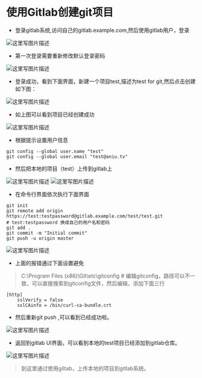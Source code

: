 # 使用Gitlab创建git项目

- 登录gitlab系统,访问自己的gitlab.example.com,然后使用gitlab用户，登录

![这里写图片描述](http://img.blog.csdn.net/20170710181939663?watermark/2/text/aHR0cDovL2Jsb2cuY3Nkbi5uZXQvd2gyMTEyMTI=/font/5a6L5L2T/fontsize/400/fill/I0JBQkFCMA==/dissolve/70/gravity/SouthEast)

- 第一次登录需要重新修改默认登录密码

![这里写图片描述](http://img.blog.csdn.net/20170710182130674?watermark/2/text/aHR0cDovL2Jsb2cuY3Nkbi5uZXQvd2gyMTEyMTI=/font/5a6L5L2T/fontsize/400/fill/I0JBQkFCMA==/dissolve/70/gravity/SouthEast)

- 登录成功，看到下面界面，新建一个项目test,描述为test for git,然后点击创建如下图：

![这里写图片描述](http://img.blog.csdn.net/20170710182222482?watermark/2/text/aHR0cDovL2Jsb2cuY3Nkbi5uZXQvd2gyMTEyMTI=/font/5a6L5L2T/fontsize/400/fill/I0JBQkFCMA==/dissolve/70/gravity/SouthEast)

- 如上图可以看到项目已经创建成功

![这里写图片描述](http://img.blog.csdn.net/20170710182248092?watermark/2/text/aHR0cDovL2Jsb2cuY3Nkbi5uZXQvd2gyMTEyMTI=/font/5a6L5L2T/fontsize/400/fill/I0JBQkFCMA==/dissolve/70/gravity/SouthEast)

- 根据提示设置用户信息

```
git config --global user.name "test"
git config --global user.email "test@aniu.tv"
```

- 然后把本地的项目（test）上传到gitlab上

![这里写图片描述](http://img.blog.csdn.net/20170710182326576?watermark/2/text/aHR0cDovL2Jsb2cuY3Nkbi5uZXQvd2gyMTEyMTI=/font/5a6L5L2T/fontsize/400/fill/I0JBQkFCMA==/dissolve/70/gravity/SouthEast)
![这里写图片描述](http://img.blog.csdn.net/20170710182342407?watermark/2/text/aHR0cDovL2Jsb2cuY3Nkbi5uZXQvd2gyMTEyMTI=/font/5a6L5L2T/fontsize/400/fill/I0JBQkFCMA==/dissolve/70/gravity/SouthEast)

- 在命令行界面依次执行下面界面

```
git init
git remote add origin https://test:testpassword@gitlab.example.com/test/test.git
# test:testpassword 换成自己的用户名和密码
git add .
git commit -m "Initial commit"
git push -u origin master
```
![这里写图片描述](http://img.blog.csdn.net/20170710182553614?watermark/2/text/aHR0cDovL2Jsb2cuY3Nkbi5uZXQvd2gyMTEyMTI=/font/5a6L5L2T/fontsize/400/fill/I0JBQkFCMA==/dissolve/70/gravity/SouthEast)

- 上面的报错通过下面设置避免

> C:\Program Files (x86)\Git\etc\gitconfig  # 编辑gitconfig，路径可以不一致，可以直接搜索到gitconfig文件，然后编辑，添加下面三行

```
[http]
    sslVerify = false
    sslCAinfo = /bin/curl-ca-bundle.crt
```

- 然后重新git push ,可以看到已经成功啦。

![这里写图片描述](http://img.blog.csdn.net/20170710182730136?watermark/2/text/aHR0cDovL2Jsb2cuY3Nkbi5uZXQvd2gyMTEyMTI=/font/5a6L5L2T/fontsize/400/fill/I0JBQkFCMA==/dissolve/70/gravity/SouthEast)

- 返回到gitlab UI界面，可以看到本地的test项目已经添加到gitlab仓库。

![这里写图片描述](http://img.blog.csdn.net/20170710182833318?watermark/2/text/aHR0cDovL2Jsb2cuY3Nkbi5uZXQvd2gyMTEyMTI=/font/5a6L5L2T/fontsize/400/fill/I0JBQkFCMA==/dissolve/70/gravity/SouthEast)

> 到这里通过使用giltab，上传本地的项目到gitlab系统。
